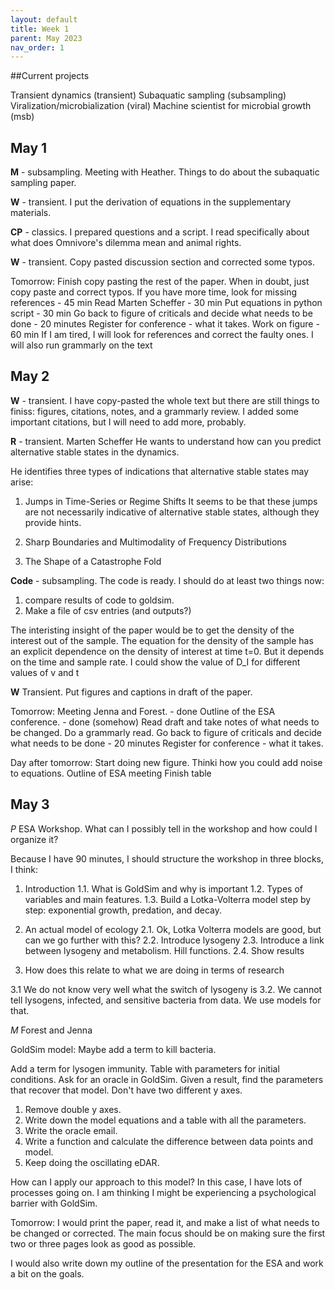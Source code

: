 ```yaml
---
layout: default
title: Week 1
parent: May 2023
nav_order: 1
---
```


##Current projects

Transient dynamics (transient)
Subaquatic sampling (subsampling)
Viralization/microbialization (viral)
Machine scientist for microbial growth (msb)


## May 1

**M** - subsampling. Meeting with Heather. Things to do about the subaquatic sampling paper.

**W** - transient. I put the derivation of equations in the supplementary materials.

**CP** - classics. I prepared questions and a script. I read specifically about what does Omnivore's dilemma mean and animal rights.

**W** - transient. Copy pasted discussion section and corrected some typos.


Tomorrow:
 Finish copy pasting the rest of the paper. When in doubt, just copy paste and correct typos. If you have more time, look for missing references - 45 min
 Read Marten Scheffer - 30 min
 Put equations in python script - 30 min
 Go back to figure of criticals and decide what needs to be done - 20 minutes
 Register for conference - what it takes.
 Work on figure - 60 min
 If I am tired, I will look for references and correct the faulty ones.
 I will also run grammarly on the text

## May 2

**W** - transient. I have copy-pasted the whole text but there are still things to finiss: figures, citations, notes, and a grammarly review. I added some important citations, but I will need to add more, probably.

**R** - transient.  Marten Scheffer
He wants to understand how can you predict alternative stable states in the dynamics.

He identifies three types of indications that alternative stable states may arise:

1. Jumps in Time-Series or Regime Shifts
It seems to be that these jumps are not necessarily indicative of alternative stable states, although they provide hints.


2. Sharp Boundaries and Multimodality of Frequency Distributions


3. The Shape of a Catastrophe Fold

**Code** - subsampling. The code is ready. I should do at least two things now:
1. compare results of code to goldsim.
2. Make a file of csv entries (and outputs?)

The interisting insight of the paper would be to get the density of the interest out of the sample.
The equation for the density of the sample has an explicit dependence on the density of interest at time t=0. But it depends on the time and sample rate. I could show the value of D_I for different values of v and t

**W** Transient. Put figures and captions in draft of the paper.

Tomorrow:
Meeting Jenna and Forest. - done
Outline of the ESA conference. - done (somehow)
Read draft and take notes of what needs to be changed.
Do a grammarly read.
Go back to figure of criticals and decide what needs to be done - 20 minutes
Register for conference - what it takes.

Day after tomorrow:
Start doing new figure.
Thinki how you could add noise to equations.
Outline of ESA meeting
Finish table

## May 3

*P* ESA Workshop. What can I possibly tell in the workshop and how could I organize it?

Because I have 90 minutes, I should structure the workshop in three blocks, I think:
1. Introduction
1.1. What is GoldSim and why is important
1.2. Types of variables and main features.
1.3. Build a Lotka-Volterra model step by step: exponential growth, predation, and decay.

2. An actual model of ecology
2.1. Ok, Lotka Volterra models are good, but can we go further with this?
2.2. Introduce lysogeny
2.3. Introduce a link between lysogeny and metabolism. Hill functions.
2.4. Show results

3. How does this relate to what we are doing in terms of research

3.1 We do not know very well what the switch of lysogeny is
3.2. We cannot tell lysogens, infected, and sensitive bacteria from data. We use models for that.


*M* Forest and Jenna

GoldSim model: Maybe add a term to kill bacteria.

Add a term for lysogen immunity.
Table with parameters for initial conditions.
Ask for an oracle in GoldSim. Given a result, find the parameters that recover that model.
Don't have two different y axes.

1. Remove double y axes.
2. Write down the model equations and a table with all the parameters.
3. Write the oracle email.
4. Write a function and calculate the difference between data points and model.
5. Keep doing the oscillating eDAR.


How can I apply our approach to this model? In this case, I have lots of processes going on.
I am thinking I might be experiencing a psychological barrier with GoldSim.



Tomorrow: I would print the paper, read it, and make a list of what needs to be changed or corrected. The main focus should be on making sure the first two or three pages look as good as possible.

I would also write down my outline of the presentation for the ESA and work a bit on the goals.
